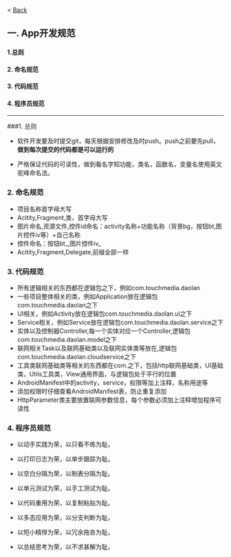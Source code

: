 < [Back](README.md)
## 一. App开发规范
#### 1.总则
#### 2. 命名规范
#### 3. 代码规范
#### 4. 程序员规范
***
###1.    总则
* 软件开发要及时提交git，每天根据安排修改及时push。push之前要先pull，**做到每次提交的代码都是可以运行的**

* 严格保证代码的可读性，做到看名字知功能，类名，函数名，变量名使用英文驼峰命名法。

### 2. 命名规范
* 项目名称首字母大写<br />
* Acitity,Fragment,类，首字母大写<br />
* 图片命名,资源文件,控件id命名：activity名称+功能名称（背景bg，按钮bt,图片控件iv等）+自己名称<br />
* 控件命名：按钮bt_,图片控件iv_<br />
* Acitity,Fragment,Delegate,前缀全部一样<br />

### 3. 代码规范
* 所有逻辑相关的东西都在逻辑包之下，例如com.touchmedia.daolan<br />
* 一些项目整体相关的类，例如Application放在逻辑包com.touchmedia.daolan之下<br />
* UI相关，例如Activity放在逻辑包com.touchmedia.daolan.ui之下<br />
* Service相关，例如Service放在逻辑包com.touchmedia.daolan.service之下<br />
* 实体以及控制器Controller,每一个实体对应一个Controller,逻辑包com.touchmedia.daolan.model之下<br />
* 联网相关Task以及联网基础类以及联网实体类等放在,逻辑包com.touchmedia.daolan.cloudservice之下<br />
* 工具类联网基础类等相关的东西都在com.之下，包括http联网基础类，UI基础类，Utils工具类，View通用界面，与逻辑包处于平行的位置<br />
* AndroidManifest中的activity，service，权限等加上注释，名称用途等<br />
* 添加权限时仔细查看AndroidManifest表，防止重复添加
* HttpParameter类主要放置联网参数信息，每个参数必须加上注释增加程序可读性
 ### 4. 程序员规范
* 以动手实践为荣，以只看不练为耻。 
* 以打印日志为荣，以单步跟踪为耻。 
* 以空白分隔为荣，以制表分隔为耻。 
* 以单元测试为荣，以手工测试为耻。 

* 以代码重用为荣，以复制粘贴为耻。 
* 以多态应用为荣，以分支判断为耻。 
* 以短小精悍为荣，以冗余拖沓为耻。 
* 以总结思考为荣，以不求甚解为耻。 


